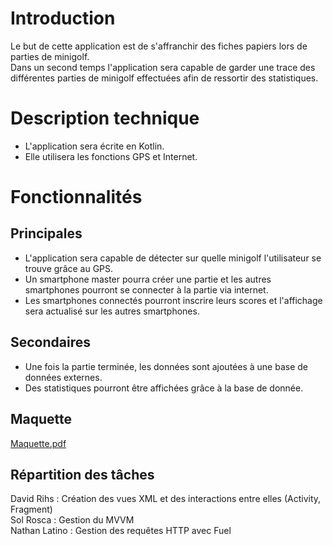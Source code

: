 # Introduction
Le but de cette application est de s'affranchir des fiches papiers lors de parties de minigolf.  
Dans un second temps l'application sera capable de garder une trace des différentes parties de minigolf effectuées afin de ressortir des statistiques.
# Description technique
* L'application sera écrite en Kotlin.
* Elle utilisera les fonctions GPS et Internet.
# Fonctionnalités
## Principales
* L'application sera capable de détecter sur quelle minigolf l'utilisateur se trouve grâce au GPS.
* Un smartphone master pourra créer une partie et les autres smartphones pourront se connecter à la partie via internet.
* Les smartphones connectés pourront inscrire leurs scores et l'affichage sera actualisé sur les autres smartphones.
## Secondaires
* Une fois la partie terminée, les données sont ajoutées à une base de données externes.
* Des statistiques pourront être affichées grâce à la base de donnée.
## Maquette
[Maquette.pdf](files/minigolf-model.pdf "Maquette")
## Répartition des tâches
David Rihs : Création des vues XML et des interactions entre elles (Activity, Fragment)  
Sol Rosca : Gestion du MVVM  
Nathan Latino : Gestion des requêtes HTTP avec Fuel
